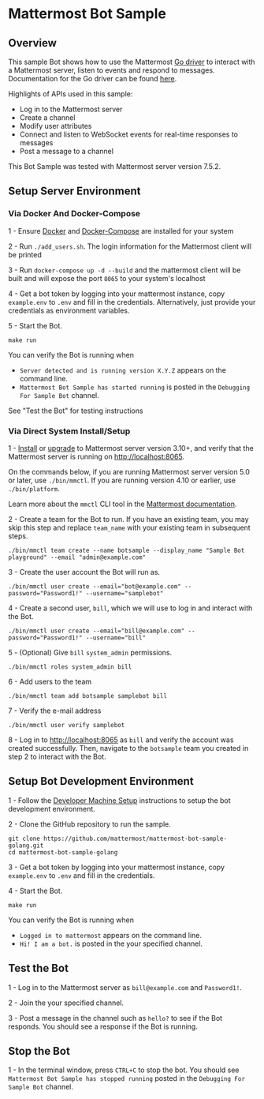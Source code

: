 # Mattermost Bot Sample

## Overview

This sample Bot shows how to use the Mattermost [Go driver](https://github.com/mattermost/mattermost-server/blob/master/model/client4.go) to interact with a Mattermost server, listen to events and respond to messages. Documentation for the Go driver can be found [here](https://pkg.go.dev/github.com/mattermost/mattermost-server/v6/model).

Highlights of APIs used in this sample:
 - Log in to the Mattermost server
 - Create a channel
 - Modify user attributes 
 - Connect and listen to WebSocket events for real-time responses to messages
 - Post a message to a channel

This Bot Sample was tested with Mattermost server version 7.5.2.

## Setup Server Environment

### Via Docker And Docker-Compose
1 - Ensure [Docker](https://www.docker.com/get-started) and [Docker-Compose](https://docs.docker.com/compose/install/) are installed for your system

2 - Run `./add_users.sh`. The login information for the Mattermost client will be printed

3 - Run `docker-compose up -d --build` and the mattermost client will be built and will expose the port `8065` to your system's localhost

4 - Get a bot token by logging into your mattermost instance, copy `example.env` to `.env` and fill in the credentials. Alternatively, just provide your credentials as environment variables.

5 - Start the Bot.

```
make run
```
You can verify the Bot is running when 
  - `Server detected and is running version X.Y.Z` appears on the command line.
  - `Mattermost Bot Sample has started running` is posted in the `Debugging For Sample Bot` channel.

See "Test the Bot" for testing instructions
### Via Direct System Install/Setup
1 - [Install](http://docs.mattermost.com/install/requirements.html) or [upgrade](https://docs.mattermost.com/administration/upgrade.html) to Mattermost server version 3.10+, and verify that the Mattermost server is running on [http://localhost:8065](http://localhost:8065). 

On the commands below, if you are running Mattermost server version 5.0 or later, use `./bin/mmctl`. If you are running version 4.10 or earlier, use `./bin/platform`.

Learn more about the `mmctl` CLI tool in the [Mattermost documentation](https://docs.mattermost.com/administration/mmctl-cli-tool.html).

2 - Create a team for the Bot to run. If you have an existing team, you may skip this step and replace `team_name` with your existing team in subsequent steps.
```
./bin/mmctl team create --name botsample --display_name "Sample Bot playground" --email "admin@example.com"
```
3 - Create the user account the Bot will run as.
```
./bin/mmctl user create --email="bot@example.com" --password="Password1!" --username="samplebot"
```
4 - Create a second user, `bill`, which we will use to log in and interact with the Bot.
```
./bin/mmctl user create --email="bill@example.com" --password="Password1!" --username="bill"
```
5 - (Optional) Give `bill` `system_admin` permissions.
```
./bin/mmctl roles system_admin bill
```
6 - Add users to the team
```
./bin/mmctl team add botsample samplebot bill
```
7 - Verify the e-mail address
```
./bin/mmctl user verify samplebot
```
8 - Log in to [http://localhost:8065](http://localhost:8065) as `bill` and verify the account was created successfully. Then, navigate to the `botsample` team you created in step 2 to interact with the Bot.

## Setup Bot Development Environment

1 - Follow the [Developer Machine Setup](https://docs.mattermost.com/developer/dev-setup.html) instructions to setup the bot development environment.

2 - Clone the GitHub repository to run the sample.
```
git clone https://github.com/mattermost/mattermost-bot-sample-golang.git
cd mattermost-bot-sample-golang
```
3 - Get a bot token by logging into your mattermost instance, copy `example.env` to `.env` and fill in the credentials.

4 - Start the Bot.
```
make run
```
You can verify the Bot is running when 
  - `Logged in to mattermost` appears on the command line.
  - `Hi! I am a bot.` is posted in the your specified channel.

## Test the Bot

1 - Log in to the Mattermost server as `bill@example.com` and `Password1!`.

2 - Join the your specified channel.

3 - Post a message in the channel such as `hello?` to see if the Bot responds. You should see a response if the Bot is running.

## Stop the Bot

1 - In the terminal window, press `CTRL+C` to stop the bot. You should see `Mattermost Bot Sample has stopped running` posted in the `Debugging For Sample Bot` channel.
